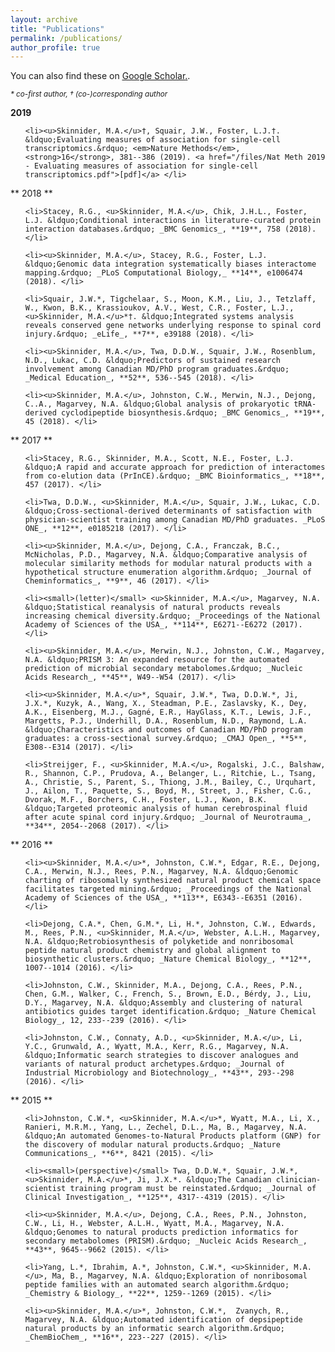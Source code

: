 ```yaml
---
layout: archive
title: "Publications"
permalink: /publications/
author_profile: true
---
```


You can also find these on <u><a href="https://scholar.google.ca/citations?user=o00Z6d0AAAAJ&hl=en&oi=ao">Google Scholar</a>.</u>.

<small><em>* co-first author, † (co-)corresponding author</em></small>

**2019**

<ol class="publications" reversed start="22">

    <li><u>Skinnider, M.A.</u>†, Squair, J.W., Foster, L.J.†. &ldquo;Evaluating measures of association for single-cell transcriptomics.&rdquo; <em>Nature Methods</em>, <strong>16</strong>, 381--386 (2019). <a href="/files/Nat Meth 2019 - Evaluating measures of association for single-cell transcriptomics.pdf">[pdf]</a> </li>

</ol>

** 2018 **

<ol class="publications" reversed start="21">

    <li>Stacey, R.G., <u>Skinnider, M.A.</u>, Chik, J.H.L., Foster, L.J. &ldquo;Conditional interactions in literature-curated protein interaction databases.&rdquo; _BMC Genomics_, **19**, 758 (2018). </li>

    <li><u>Skinnider, M.A.</u>, Stacey, R.G., Foster, L.J. &ldquo;Genomic data integration systematically biases interactome mapping.&rdquo; _PLoS Computational Biology,_ **14**, e1006474 (2018). </li>

    <li>Squair, J.W.*, Tigchelaar, S., Moon, K.M., Liu, J., Tetzlaff, W., Kwon, B.K., Krassioukov, A.V., West, C.R., Foster, L.J., <u>Skinnider, M.A.</u>*†. &ldquo;Integrated systems analysis reveals conserved gene networks underlying response to spinal cord injury.&rdquo; _eLife_, **7**, e39188 (2018). </li>

    <li><u>Skinnider, M.A.</u>, Twa, D.D.W., Squair, J.W., Rosenblum, N.D., Lukac, C.D. &ldquo;Predictors of sustained research involvement among Canadian MD/PhD program graduates.&rdquo; _Medical Education_, **52**, 536--545 (2018). </li>

    <li><u>Skinnider, M.A.</u>, Johnston, C.W., Merwin, N.J., Dejong, C..A., Magarvey, N.A. &ldquo;Global analysis of prokaryotic tRNA-derived cyclodipeptide biosynthesis.&rdquo; _BMC Genomics_, **19**, 45 (2018). </li>

</ol>

** 2017 **

<ol class="publications" reversed start="16">

    <li>Stacey, R.G., Skinnider, M.A., Scott, N.E., Foster, L.J. &ldquo;A rapid and accurate approach for prediction of interactomes from co-elution data (PrInCE).&rdquo; _BMC Bioinformatics_, **18**, 457 (2017). </li>

    <li>Twa, D.D.W., <u>Skinnider, M.A.</u>, Squair, J.W., Lukac, C.D. &ldquo;Cross-sectional-derived determinants of satisfaction with physician-scientist training among Canadian MD/PhD graduates. _PLoS ONE_, **12**, e0185218 (2017). </li>

    <li><u>Skinnider, M.A.</u>, Dejong, C.A., Franczak, B.C., McNicholas, P.D., Magarvey, N.A. &ldquo;Comparative analysis of molecular similarity methods for modular natural products with a hypothetical structure enumeration algorithm.&rdquo; _Journal of Cheminformatics_, **9**, 46 (2017). </li>

    <li><small>(letter)</small> <u>Skinnider, M.A.</u>, Magarvey, N.A. &ldquo;Statistical reanalysis of natural products reveals increasing chemical diversity.&rdquo; _Proceedings of the National Academy of Sciences of the USA_, **114**, E6271--E6272 (2017). </li>

    <li><u>Skinnider, M.A.</u>, Merwin, N.J., Johnston, C.W., Magarvey, N.A. &ldquo;PRISM 3: An expanded resource for the automated prediction of microbial secondary metabolomes.&rdquo; _Nucleic Acids Research_, **45**, W49--W54 (2017). </li>

    <li><u>Skinnider, M.A.</u>*, Squair, J.W.*, Twa, D.D.W.*, Ji, J.X.*, Kuzyk, A., Wang, X., Steadman, P.E., Zaslavsky, K., Dey, A.K., Eisenberg, M.J., Gagné, E.R., HayGlass, K.T., Lewis, J.F., Margetts, P.J., Underhill, D.A., Rosenblum, N.D., Raymond, L.A. &ldquo;Characteristics and outcomes of Canadian MD/PhD program graduates: a cross-sectional survey.&rdquo; _CMAJ Open_, **5**, E308--E314 (2017). </li>

    <li>Streijger, F., <u>Skinnider, M.A.</u>, Rogalski, J.C., Balshaw, R., Shannon, C.P., Prudova, A., Belanger, L., Ritchie, L., Tsang, A., Christie, S., Parent, S., Thiong, J.M., Bailey, C., Urquhart, J., Ailon, T., Paquette, S., Boyd, M., Street, J., Fisher, C.G., Dvorak, M.F., Borchers, C.H., Foster, L.J., Kwon, B.K. &ldquo;Targeted proteomic analysis of human cerebrospinal fluid after acute spinal cord injury.&rdquo; _Journal of Neurotrauma_, **34**, 2054--2068 (2017). </li>

</ol>

** 2016 **

<ol class="publications" reversed start="9">

    <li><u>Skinnider, M.A.</u>*, Johnston, C.W.*, Edgar, R.E., Dejong, C.A., Merwin, N.J., Rees, P.N., Magarvey, N.A. &ldquo;Genomic charting of ribosomally synthesized natural product chemical space facilitates targeted mining.&rdquo; _Proceedings of the National Academy of Sciences of the USA_, **113**, E6343--E6351 (2016). </li>

    <li>Dejong, C.A.*, Chen, G.M.*, Li, H.*, Johnston, C.W., Edwards, M., Rees, P.N., <u>Skinnider, M.A.</u>, Webster, A.L.H., Magarvey, N.A. &ldquo;Retrobiosynthesis of polyketide and nonribosomal peptide natural product chemistry and global alignment to biosynthetic clusters.&rdquo; _Nature Chemical Biology_, **12**, 1007--1014 (2016). </li>

    <li>Johnston, C.W., Skinnider, M.A., Dejong, C.A., Rees, P.N., Chen, G.M., Walker, C., French, S., Brown, E.D., Bérdy, J., Liu, D.Y., Magarvey, N.A. &ldquo;Assembly and clustering of natural antibiotics guides target identification.&rdquo; _Nature Chemical Biology_, 12, 233--239 (2016). </li>

    <li>Johnston, C.W., Connaty, A.D., <u>Skinnider, M.A.</u>, Li, Y.C., Grunwald, A., Wyatt, M.A., Kerr, R.G., Magarvey, N.A. &ldquo;Informatic search strategies to discover analogues and variants of natural product archetypes.&rdquo; _Journal of Industrial Microbiology and Biotechnology_, **43**, 293--298 (2016). </li>

</ol>

** 2015 **

<ol class="publications" reversed>

    <li>Johnston, C.W.*, <u>Skinnider, M.A.</u>*, Wyatt, M.A., Li, X., Ranieri, M.R.M., Yang, L., Zechel, D.L., Ma, B., Magarvey, N.A. &ldquo;An automated Genomes-to-Natural Products platform (GNP) for the discovery of modular natural products.&rdquo; _Nature Communications_, **6**, 8421 (2015). </li>

    <li><small>(perspective)</small> Twa, D.D.W.*, Squair, J.W.*, <u>Skinnider, M.A.</u>*, Ji, J.X.*. &ldquo;The Canadian clinician-scientist training program must be reinstated.&rdquo; _Journal of Clinical Investigation_, **125**, 4317--4319 (2015). </li>

    <li><u>Skinnider, M.A.</u>, Dejong, C.A., Rees, P.N., Johnston, C.W., Li, H., Webster, A.L.H., Wyatt, M.A., Magarvey, N.A. &ldquo;Genomes to natural products prediction informatics for secondary metabolomes (PRISM).&rdquo; _Nucleic Acids Research_, **43**, 9645--9662 (2015). </li>

    <li>Yang, L.*, Ibrahim, A.*, Johnston, C.W.*, <u>Skinnider, M.A.</u>, Ma, B., Magarvey, N.A. &ldquo;Exploration of nonribosomal peptide families with an automated search algorithm.&rdquo; _Chemistry & Biology_, **22**, 1259--1269 (2015). </li>

    <li><u>Skinnider, M.A.</u>*, Johnston, C.W.*,  Zvanych, R., Magarvey, N.A. &ldquo;Automated identification of depsipeptide natural products by an informatic search algorithm.&rdquo; _ChemBioChem_, **16**, 223--227 (2015). </li>

</ol>


